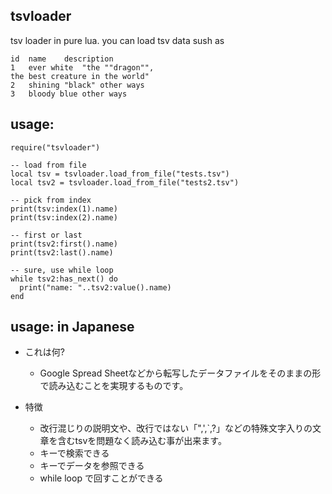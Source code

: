 ## tsvloader

tsv loader in pure lua.
you can load tsv data sush as

    id	name	description
    1	ever white	"the ""dragon"", 
    the best creature in the world"
    2	shining "black"	other ways
    3	bloody blue	other ways

usage:
------
    require("tsvloader")

    -- load from file
    local tsv = tsvloader.load_from_file("tests.tsv")
    local tsv2 = tsvloader.load_from_file("tests2.tsv")

    -- pick from index
    print(tsv:index(1).name)
    print(tsv:index(2).name)

    -- first or last
    print(tsv2:first().name)
    print(tsv2:last().name)

    -- sure, use while loop
    while tsv2:has_next() do
      print("name: "..tsv2:value().name)
    end

usage: in Japanese
------

- これは何?
  - Google Spread Sheetなどから転写したデータファイルをそのままの形で読み込むことを実現するものです。

- 特徴
  - 改行混じりの説明文や、改行ではない「",',`,?」などの特殊文字入りの文章を含むtsvを問題なく読み込む事が出来ます。
  - キーで検索できる
  - キーでデータを参照できる
  - while loop で回すことができる


